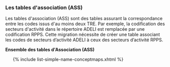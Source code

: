 ### Les tables d'association (ASS)

Les tables d'association (ASS) sont des tables assurant la correspondance entre les codes issus d'au moins deux TRE.
Par exemple, la codification des secteurs d'activité dans le répertoire ADELI est remplacée par une codification RPPS. Cette migration nécessite de créer une table associant les codes de secteurs d’activité ADELI à ceux des secteurs d’activité RPPS.

**Ensemble des tables d'Association (ASS)**

<ul class="columns-3">
    {% include list-simple-name-conceptmaps.xhtml %}
</ul>
